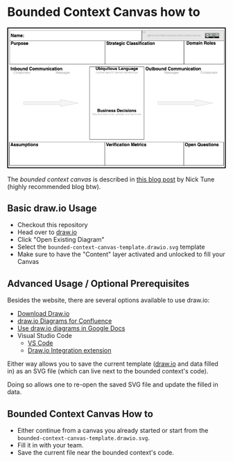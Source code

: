 # Bounded Context Canvas how to

![](bounded-context-canvas.drawio.svg.png)

The *bounded context canvas* is described in [this blog post](https://medium.com/nick-tune-tech-strategy-blog/bounded-context-canvas-v2-simplifications-and-additions-229ed35f825f) by Nick Tune (highly recommended blog btw).

## Basic draw.io Usage

- Checkout this repository
- Head over to [draw.io](https://www.diagrams.net/) 
- Click "Open Existing Diagram"
- Select the `bounded-context-canvas-template.drawio.svg` template
- Make sure to have the "Content" layer activated and unlocked to fill your Canvas

## Advanced Usage / Optional Prerequisites

Besides the website, there are several options available to use draw.io:

- [Download Draw.io](https://github.com/jgraph/drawio-desktop/releases)
- [draw.io Diagrams for Confluence](https://marketplace.atlassian.com/apps/1210933/draw-io-diagrams-for-confluence)
- [Use draw.io diagrams in Google Docs](https://drawio-app.com/use-draw-io-diagrams-in-google-docs/)
- Visual Studio Code
  - [VS Code](https://code.visualstudio.com/)
  - [Draw.io Integration extension](https://marketplace.visualstudio.com/items?itemName=hediet.vscode-drawio)

Either way allows you to save the current template ([draw.io](https://www.diagrams.net/) and data filled in) as an SVG file (which can live next to the bounded context's code).

Doing so allows one to re-open the saved SVG file and update the filled in data.

## Bounded Context Canvas How to

- Either continue from a canvas you already started or start from the `bounded-context-canvas-template.drawio.svg`.
- Fill it in with your team.
- Save the current file near the bounded context's code.